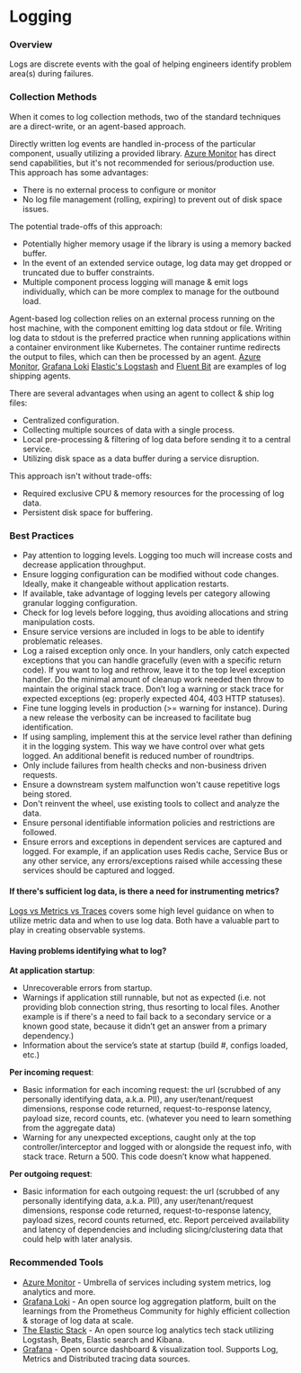 # Logging

### Overview <a href="#overview" id="overview"></a>

Logs are discrete events with the goal of helping engineers identify problem area(s) during failures.

### Collection Methods <a href="#collection-methods" id="collection-methods"></a>

When it comes to log collection methods, two of the standard techniques are a direct-write, or an agent-based approach.

Directly written log events are handled in-process of the particular component, usually utilizing a provided library. [Azure Monitor](https://azure.microsoft.com/en-us/services/monitor) has direct send capabilities, but it's not recommended for serious/production use. This approach has some advantages:

* There is no external process to configure or monitor
* No log file management (rolling, expiring) to prevent out of disk space issues.

The potential trade-offs of this approach:

* Potentially higher memory usage if the library is using a memory backed buffer.
* In the event of an extended service outage, log data may get dropped or truncated due to buffer constraints.
* Multiple component process logging will manage & emit logs individually, which can be more complex to manage for the outbound load.

Agent-based log collection relies on an external process running on the host machine, with the component emitting log data stdout or file. Writing log data to stdout is the preferred practice when running applications within a container environment like Kubernetes. The container runtime redirects the output to files, which can then be processed by an agent. [Azure Monitor](https://azure.microsoft.com/en-us/services/monitor), [Grafana Loki](https://github.com/grafana/loki) [Elastic's Logstash](https://www.elastic.co/logstash) and [Fluent Bit](https://fluentbit.io/) are examples of log shipping agents.

There are several advantages when using an agent to collect & ship log files:

* Centralized configuration.
* Collecting multiple sources of data with a single process.
* Local pre-processing & filtering of log data before sending it to a central service.
* Utilizing disk space as a data buffer during a service disruption.

This approach isn't without trade-offs:

* Required exclusive CPU & memory resources for the processing of log data.
* Persistent disk space for buffering.

### Best Practices <a href="#best-practices" id="best-practices"></a>

* Pay attention to logging levels. Logging too much will increase costs and decrease application throughput.
* Ensure logging configuration can be modified without code changes. Ideally, make it changeable without application restarts.
* If available, take advantage of logging levels per category allowing granular logging configuration.
* Check for log levels before logging, thus avoiding allocations and string manipulation costs.
* Ensure service versions are included in logs to be able to identify problematic releases.
* Log a raised exception only once. In your handlers, only catch expected exceptions that you can handle gracefully (even with a specific return code). If you want to log and rethrow, leave it to the top level exception handler. Do the minimal amount of cleanup work needed then throw to maintain the original stack trace. Don’t log a warning or stack trace for expected exceptions (eg: properly expected 404, 403 HTTP statuses).
* Fine tune logging levels in production (>= warning for instance). During a new release the verbosity can be increased to facilitate bug identification.
* If using sampling, implement this at the service level rather than defining it in the logging system. This way we have control over what gets logged. An additional benefit is reduced number of roundtrips.
* Only include failures from health checks and non-business driven requests.
* Ensure a downstream system malfunction won't cause repetitive logs being stored.
* Don't reinvent the wheel, use existing tools to collect and analyze the data.
* Ensure personal identifiable information policies and restrictions are followed.
* Ensure errors and exceptions in dependent services are captured and logged. For example, if an application uses Redis cache, Service Bus or any other service, any errors/exceptions raised while accessing these services should be captured and logged.

#### If there's sufficient log data, is there a need for instrumenting metrics? <a href="#if-theres-sufficient-log-data-is-there-a-need-for-instrumenting-metrics" id="if-theres-sufficient-log-data-is-there-a-need-for-instrumenting-metrics"></a>

[Logs vs Metrics vs Traces](https://microsoft.github.io/code-with-engineering-playbook/observability/log-vs-metric-vs-trace/) covers some high level guidance on when to utilize metric data and when to use log data. Both have a valuable part to play in creating observable systems.

#### Having problems identifying what to log? <a href="#having-problems-identifying-what-to-log" id="having-problems-identifying-what-to-log"></a>

**At application startup**:

* Unrecoverable errors from startup.
* Warnings if application still runnable, but not as expected (i.e. not providing blob connection string, thus resorting to local files. Another example is if there's a need to fail back to a secondary service or a known good state, because it didn’t get an answer from a primary dependency.)
* Information about the service’s state at startup (build #, configs loaded, etc.)

**Per incoming request**:

* Basic information for each incoming request: the url (scrubbed of any personally identifying data, a.k.a. PII), any user/tenant/request dimensions, response code returned, request-to-response latency, payload size, record counts, etc. (whatever you need to learn something from the aggregate data)
* Warning for any unexpected exceptions, caught only at the top controller/interceptor and logged with or alongside the request info, with stack trace. Return a 500. This code doesn’t know what happened.

**Per outgoing request**:

* Basic information for each outgoing request: the url (scrubbed of any personally identifying data, a.k.a. PII), any user/tenant/request dimensions, response code returned, request-to-response latency, payload sizes, record counts returned, etc. Report perceived availability and latency of dependencies and including slicing/clustering data that could help with later analysis.

### Recommended Tools <a href="#recommended-tools" id="recommended-tools"></a>

* [Azure Monitor](https://learn.microsoft.com/en-us/azure/azure-monitor/overview) - Umbrella of services including system metrics, log analytics and more.
* [Grafana Loki](https://microsoft.github.io/code-with-engineering-playbook/observability/tools/loki/) - An open source log aggregation platform, built on the learnings from the Prometheus Community for highly efficient collection & storage of log data at scale.
* [The Elastic Stack](https://www.elastic.co/what-is/elk-stack) - An open source log analytics tech stack utilizing Logstash, Beats, Elastic search and Kibana.
* [Grafana](https://grafana.com/) - Open source dashboard & visualization tool. Supports Log, Metrics and Distributed tracing data sources.
